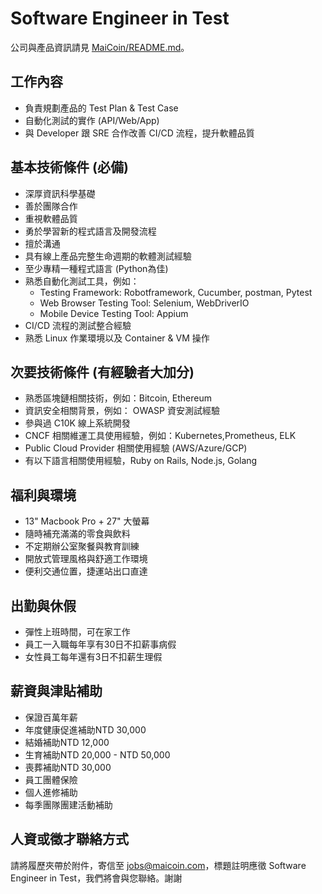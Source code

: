 # Software Engineer in Test

公司與產品資訊請見 [MaiCoin/README.md](README.md)。

## 工作內容
* 負責規劃產品的 Test Plan & Test Case
* 自動化測試的實作 (API/Web/App)
* 與 Developer 跟 SRE 合作改善 CI/CD 流程，提升軟體品質

## 基本技術條件 (必備)
* 深厚資訊科學基礎
* 善於團隊合作
* 重視軟體品質
* 勇於學習新的程式語言及開發流程
* 擅於溝通
* 具有線上產品完整生命週期的軟體測試經驗
* 至少專精一種程式語言 (Python為佳)
* 熟悉自動化測試工具，例如：
    * Testing Framework: Robotframework, Cucumber, postman, Pytest
    * Web Browser Testing Tool: Selenium, WebDriverIO
    * Mobile Device Testing Tool: Appium
* CI/CD 流程的測試整合經驗
* 熟悉 Linux 作業環境以及 Container & VM 操作

## 次要技術條件 (有經驗者大加分)
* 熟悉區塊鏈相關技術，例如：Bitcoin, Ethereum
* 資訊安全相關背景，例如： OWASP 資安測試經驗
* 參與過 C10K 線上系統開發
* CNCF 相關維運工具使用經驗，例如：Kubernetes,Prometheus, ELK
* Public Cloud Provider 相關使用經驗 (AWS/Azure/GCP)
* 有以下語言相關使用經驗，Ruby on Rails, Node.js, Golang

## 福利與環境

* 13" Macbook Pro + 27" 大螢幕
* 隨時補充滿滿的零食與飲料
* 不定期辦公室聚餐與教育訓練
* 開放式管理風格與舒適工作環境
* 便利交通位置，捷運站出口直達

## 出勤與休假

* 彈性上班時間，可在家工作
* 員工一入職每年享有30日不扣薪事病假
* 女性員工每年還有3日不扣薪生理假

## 薪資與津貼補助

* 保證百萬年薪
* 年度健康促進補助NTD 30,000
* 結婚補助NTD 12,000 
* 生育補助NTD 20,000 - NTD 50,000
* 喪葬補助NTD 30,000 
* 員工團體保險
* 個人進修補助
* 每季團隊團建活動補助

## 人資或徵才聯絡方式
請將履歷夾帶於附件，寄信至 jobs@maicoin.com，標題註明應徵 Software Engineer in Test，我們將會與您聯絡。謝謝

